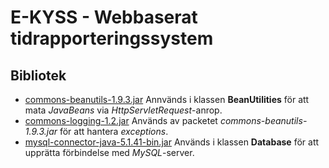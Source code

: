 # E-KYSS - Webbaserat tidrapporteringssystem


## Bibliotek
* [commons-beanutils-1.9.3.jar](http://commons.apache.org/proper/commons-beanutils/download_beanutils.cgi) Annvänds i klassen __BeanUtilities__ för att mata _JavaBeans_ via _HttpServletRequest_-anrop.
* [commons-logging-1.2.jar](https://commons.apache.org/proper/commons-logging/download_logging.cgi) Används av packetet _commons-beanutils-1.9.3.jar_ för att hantera _exceptions_.
* [mysql-connector-java-5.1.41-bin.jar](https://dev.mysql.com/downloads/connector/j/) Används i klassen __Database__ för att upprätta förbindelse med _MySQL_-server.

